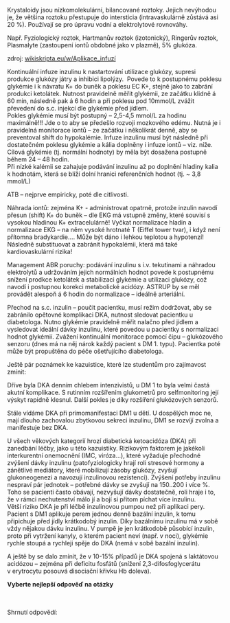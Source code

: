 
<div class="w3-row">
<div class="w3-half">


<bdl-tabs idlist="krystaloidy,inzulin,glykemie,kalemie,ABR,ketoacidoza,ketoacidoza2" 
  titlelist="Léčba krystaloidy,Inzulin,Glykémie,Kalémie,ABR,Ketoacidóza,DKA 2"></bdl-tabs>
<div class="w3-sand w3-large w3-padding w3-margin">  

<div id="krystaloidy">
Krystaloidy jsou nízkomolekulární, bilancované roztoky. Jejich nevýhodou je, že většina roztoku přestupuje do intersticia (intravaskulárně zůstává asi 20 %). Používají se pro úpravu vodní a elektrolytové rovnováhy. 

Např. Fyziologický roztok, Hartmanův roztok (izotonický), Ringerův roztok, Plasmalyte (zastoupení iontů obdobné jako v plazmě), 5% glukóza. 

zdroj: <a href="https://www.wikiskripta.eu/w/Aplikace_infuz%C3%AD#Krystaloidy" target="_blank">wikiskripta.eu/w/Aplikace_infuzí</a>


</div>
<div id="inzulin">
Kontinuální infuze inzulinu k nastartování utilizace glukózy, supresi produkce glukózy játry a inhibici lipolýzy.  Povede to k postupnému poklesu glykémie i k návratu K+ do buněk a poklesu EC K+, stejně jako to zabrání produkci ketolátek. Nutnost pravidelně měřit glykémii, ze začátku klidně á 60 min, následně pak á 6 hodin a při poklesu pod 10mmol/L zvážit převedení do s.c. injekcí dle glykémie před jídlem.
</div>
<div id="glykemie">
Pokles glykémie musí být postupný – 2,5-4,5 mmol/L za hodinu maximálně!!! Jde o to aby se předešlo rozvoji mozkového edému. Nutná je i pravidelná monitorace iontů – ze začátku i několikrát denně, aby se preventoval shift do hypokalémie. Infuze inzulinu musí být následně při dostatečném poklesu glykémie a kália doplněny i infuze iontů – viz. níže. Cílová glykémie (tj. normální hodnoty) by měla být dosažena postupně během 24 – 48 hodin.
</div>
<div id="kalemie">
Při nízké kalémii se zahajuje podávání inzulinu až po doplnění hladiny kalia k hodnotám, která se blíží dolní hranici referenčních hodnot (tj. ~ 3,8 mmol/L)

ATB – nejprve empiricky, poté dle citlivosti.

Náhrada iontů: zejména K+ - administrovat opatrně, protože inzulin navodí přesun (shift) K+ do buněk – dle EKG má vstupně změny, které souvisí s vysokou hladinou K+ extracelulárně! Vyčkat normalizace hladin a normalizace EKG – na něm vysoké hrotnaté T (Eiffel tower tvar), i když není přítomna bradykardie…. Může být dáno i lehkou teplotou a hypotenzí! Následně substituovat a zabránit hypokalémii, která má také kardiovaskulární rizika!
</div>
<div id="ABR">
Management ABR poruchy: podávání inzulinu s i.v. tekutinami a náhradou elektrolytů a udržováním jejich normálních hodnot povede k postupnému snížení prodkce ketolátek a stabilizaci glykémie a utilizaci glukózy, což navodí i postupnou korekci metabolické acidózy. ASTRUP by se měl provádět alespoň á 6 hodin do normalizace – ideálně arteriální.

Přechod na s.c. inzulin – poučit pacientku, musí režim dodržovat, aby se zabránilo opětovné komplikaci DKA, nutnost sledovat pacientku u diabetologa. Nutno glykémie pravidelně měřit nalačno před jídlem a vysledovat ideální dávky inzulinu, které povedou u pacientky s normalizaci hodnot glykémií. Zvážení kontinuální monitorace pomocí čipu – glukózového senzoru (dnes má na něj nárok každý pacient s DM 1. typu). Pacientka poté může být propuštěna do péče ošetřujícího diabetologa.

Ještě pár poznámek ke kazuistice, které lze studentům pro zajímavost zmínit:

Dříve byla DKA denním chlebem intenzivistů, u DM 1 to byla velmi častá akutní komplikace. S rutinním rozšířením glukometrů pro selfmonitoring její výskyt rapidně klesnul. Další pokles je díky rozšíření glukózových senzorů.

Stále vídáme DKA při primomanifestaci DM1 u dětí. U dospělých moc ne, mají dlouho zachovalou zbytkovou sekreci inzulinu, DM1 se rozvíjí zvolna a manifestuje bez DKA.
</div>
<div id="ketoacidoza">
U všech věkových kategorií hrozí diabetická ketoacidóza (DKA) při zanedbání léčby, jako u této kazuistiky. Rizikovým faktorem je jakékoli interkurentní onemocnění (IMC, viróza…), které vyžaduje přechodné zvýšení dávky inzulinu (patofyziologicky hrají roli stresové hormony a zánětlivé mediátory, které mobilizují zásoby glukózy, zvyšují glukoneogenezi a navozují inzulinovou rezistenci). Zvýšení potřeby inzulinu nespraví pár jednotek – potřebné dávky se zvyšují na 150..200 i více %. Toho se pacienti často obávají, nezvyšují dávky dostatečně, roli hraje i to, že v rámci nechutenství málo jí a bojí si přitom píchat více inzulinu.
</div>
<div id="ketoacidoza2">
Větší riziko DKA je při léčbě inzulinovou pumpou než při aplikaci pery. Pacient s DM1 aplikuje perem jednou denně bazální inzulin, k tomu připichuje před jídly krátkodobý inzulin. Díky bazálnímu inzulinu má v sobě vždy nějakou dávku inzulinu. V pumpě je jen krátkodobě působící inzulin, proto při vytržení kanyly, o kterém pacient neví (např. v noci), glykémie rychle stoupá a rychleji spěje do DKA (nemá v sobě bazální inzulin).

A ještě by se dalo zmínit, že v 10-15% případů je DKA spojená s laktátovou acidózou – zejména při deficitu fosfátů (snížení 2,3-difosfoglycerátu v erytrocytu posouvá disociační křivku Hb doleva).
</div>






</div>

</div>
<div class="w3-half w3-padding w3-large">

**Vyberte nejlepší odpověď na otázky**
<bdl-quizx id="q20" type="choice2" 
          question="Infuze krystaloidů v rámci léčby diabetické ketoacidózy:" 
          answers="je ze začátku agresivní, isotonickými roztoky ke korekci dehydratace a k obnovení i.v. objemu|je ze začátku agresivní, hyperosmolárními roztoky ke korekci dehydratace a k obnovení i.v. objemu|se ze začátku se nepoužívá, důležitá je okamžitá bolusová aplikace inzulinu ke korekci hyperglykémie" 
          correctoptions="true|false|false" 
          explanations="ano|ne|ne" 
          buttontitle="zkontrolovat odpověď" ></bdl-quizx>
<bdl-quizx id="q21" type="choice2" 
          question="Ke snížení hyperglykémie a nastartování utilizace glukózy:" 
          answers="zahájíme kontinuální infuzi inzulinu|zahájíme kontinuální infuzi kortizolu|zahájíme kontinuální infuzi glukagonu|zahájíme kontinuální infuzi IGF-1 hormonu (insulin-like Growth factor hormone)" 
          correctoptions="true|false|false|false" 
          explanations="ano|ne|ne|ne" 
          buttontitle="zkontrolovat odpověď" ></bdl-quizx>      
<bdl-quizx id="q22" type="choice2" 
          question="Rychlost poklesu glykémie:" 
          answers="nezáleží na tom, je potřeba snižovat co nejrychleji, pacient je v kómatu, hrozí exitus|musí být pomalá - max. 2,5 - 4,5 mmol/L za hodinu" 
          correctoptions="false|true" 
          explanations="ne|ano" 
          buttontitle="zkontrolovat odpověď" ></bdl-quizx>
<bdl-quizx id="q23" type="choice2" 
          question="Proč musí být rychlost snižování glykémie pomalá?" 
          answers="aby se rychlou změnou osmolarity vnitřního prostředí nezpůsobil mozkový edém|aby nedošlo k rychlému rozvoji těžké hypokálémie|aby se extracelulárně v krvi zachoval dostatečný energetický pool pro životně důležité orgány" 
          correctoptions="true|true|false" 
          explanations="ano|ano|ne" 
          buttontitle="zkontrolovat odpověď" ></bdl-quizx>          
<bdl-quizx id="q24" type="choice2" 
          question="Inzulin při hyperglykémii v rámci DKA navodí:" 
          answers="shift kalia do buněk|shift glukózy do buněk|shift H+ do buněk|shift glukózy z buněk, která je k dispozici pro životně důležité orgány" 
          correctoptions="true|true|false|false" 
          explanations="ano|ano|ne|ne" 
          buttontitle="zkontrolovat odpověď" ></bdl-quizx> 
<bdl-quizx id="q25" type="choice2" 
          question="DKA je častější komplikací u diabetes mellitus typu:" 
          answers="I|II (ale nastat může)|II (nastat nemůže za žádných okolností)" 
          correctoptions="true|false|false" 
          explanations="ano|ne|ne" 
          buttontitle="zkontrolovat odpověď"></bdl-quizx>          

<bdl-quizx id="q26" type="choice2" 
          question="Hladinu glykémie přímo ovlivňuje:" 
          answers="inzulin|glukagon|růstový hormon|katecholaminy|hormony štítné žlázy|aldosteron|glukokortikoidy|melatonin|leptin" 
          correctoptions="true|true|true|true|true|false|true|false|true" 
          explanations="ano|ano|ano|ano|ano|ne|ano|ne|ano" 
          buttontitle="zkontrolovat odpověď"></bdl-quizx>     
<bdl-quizx id="q27" type="choice2" 
          question="Může být DKA doprovázena laktátovou acidózou?" 
          answers="ano může|ne nemůže" 
          correctoptions="true|false" 
          explanations="ano|ne" 
          buttontitle="zkontrolovat odpověď"></bdl-quizx>
<bdl-quiz-summary id="qs">
  Shrnutí odpovědí:
</bdl-quiz-summary>             
<bdl-quiz-control ids="q20,q21,q22,q23,q24,q25,q26,q27,qs"></bdl-quiz-control>


</div>
</div>

